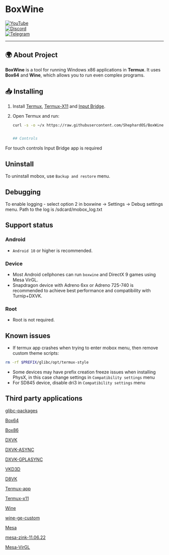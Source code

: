 # BoxWine  

[![YouTube](https://img.shields.io/badge/YouTube-BoxWineProject-red?style=for-the-badge&logo=youtube)](https://www.youtube.com/@boxwineproject)  
[![Discord](https://img.shields.io/badge/Discord-Join-blue?style=for-the-badge&logo=discord)](https://discord.gg/n4kTSMpP)  
[![Telegram](https://img.shields.io/badge/Telegram-Chat-blue?style=for-the-badge&logo=telegram)](https://t.me/boxwine_project_official)  

---

## 🌍 About Project

**BoxWine** is a tool for running Windows x86 applications in **Termux**. It uses **Box64** and **Wine**, which allows you to run even complex programs.  
 


## 📥 Installing

1. Install [Termux](https://f-droid.org/packages/com.termux/), [Termux-X11](https://github.com/termux/termux-x11/releases) and [Input Bridge](https://github.com/termux/input-bridge).  
2. Open Termux and run:  

   ```sh
   curl -s -o ~/x https://raw.githubusercontent.com/ShephardOS/BoxWine/main/install && sh ~/x


   ## Controls
For touch controls Input Bridge app is required
## Uninstall
To uninstall mobox, use `Backup and restore` menu.
## Debugging
To enable logging - select option 2 in boxwine -> Settings -> Debug settings menu. Path to the log is /sdcard/mobox_log.txt

## Support status
### Android
* `Android 10` or higher is recommended.
### Device
* Most Android cellphones can run `boxwine` and DirectX 9 games using Mesa VirGL.
* Snapdragon device with Adreno 6xx or Adreno 725-740 is recommended to achieve best performance and compatibility with Turnip+DXVK.
### Root
* Root is not required.

## Known issues
* If termux app crashes when trying to enter mobox menu, then remove custom theme scripts:
```bash
rm -rf $PREFIX/glibc/opt/termux-style
```
* Some devices may have prefix creation freeze issues when installing PhysX, in this case change settings in `Compatibility settings` menu
* For SD845 device, disable dri3 in `Compatibility settings` menu



## Third party applications

[glibc-packages](https://github.com/termux-pacman/glibc-packages)

[Box64](https://github.com/ptitSeb/box64)

[Box86](https://github.com/ptitSeb/box86)

[DXVK](https://github.com/doitsujin/dxvk)

[DXVK-ASYNC](https://github.com/Sporif/dxvk-async)

[DXVK-GPLASYNC](https://gitlab.com/Ph42oN/dxvk-gplasync)

[VKD3D](https://github.com/lutris/vkd3d)

[D8VK](https://github.com/AlpyneDreams/d8vk)

[Termux-app](https://github.com/termux/termux-app)

[Termux-x11](https://github.com/termux/termux-x11)

[Wine](https://wiki.winehq.org/Licensing)

[wine-ge-custom](https://github.com/GloriousEggroll/wine-ge-custom)

[Mesa](https://docs.mesa3d.org/license.html)

[mesa-zink-11.06.22](https://github.com/alexvorxx/mesa-zink-11.06.22)

[Mesa-VirGL](https://github.com/alexvorxx/Mesa-VirGL)


